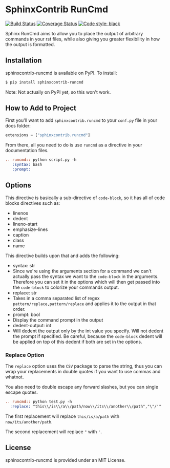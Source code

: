 # SphinxContrib RunCmd

[![Build Status](https://travis-ci.org/invenia/sphinxcontrib-runcmd.svg?branch=master)]()
[![Coverage Status](https://coveralls.io/repos/github/invenia/sphinxcontrib-runcmd/badge.svg?branch=master)]()
[![Code style: black](https://img.shields.io/badge/code%20style-black-000000.svg)](https://github.com/ambv/black)

Sphinx RunCmd aims to allow you to place the output of arbitrary commands in your rst files, while also giving you greater flexibility in how the output is formatted.

## Installation

sphinxcontrib-runcmd is available on PyPI. To install:

```sh
$ pip install sphinxcontrib-runcmd
```

Note: Not actually on PyPI yet, so this won't work.

## How to Add to Project

First you'll want to add `sphinxcontrib.runcmd` to your `conf.py` file in your docs folder:

```python
extensions = ["sphinxcontrib.runcmd"]
```

From there, all you need to do is use `runcmd` as a directive in your documentation files.
```rst
.. runcmd:: python script.py -h
   :syntax: bash
   :prompt:
```

## Options

This directive is basically a sub-directive of `code-block`, so it has all of code blocks directives such as:
 - linenos
 - dedent
 - lineno-start
 - emphasize-lines
 - caption
 - class
 - name

This directive builds upon that and adds the following:
 - syntax: str
  - Since we're using the arguments section for a command we can't actually pass the syntax we want to the `code-block` in the arguments. Therefore you can set it in the options which will then get passed into the `code-block` to colorize your commands output.
 - replace: str
  - Takes in a comma separated list of regex `pattern/replace,pattern/replace` and applies it to the output in that order.
 - prompt: bool
  - Display the command prompt in the output
 - dedent-output: int
  - Will dedent the output only by the int value you specify. Will not dedent the prompt if specified. Be careful, because the `code-block` dedent will be applied on top of this dedent if both are set in the options.

### Replace Option

The `replace` option uses the `CSV` package to parse the string, thus you can wrap your replacements in double quotes if you want to use commas and whatnot.

You also need to double escape any forward slashes, but you can single escape quotes.

```rst
.. runcmd:: python test.py -h
  :replace: "this\\/is\\/a\\/path/now\\/its\\/another\\/path","\"/'"
```

The first replacement will replace `this/is/a/path` with `now/its/another/path`.

The second replacement will replace `"` with `'`.

## License

sphinxcontrib-runcmd is provided under an MIT License.

